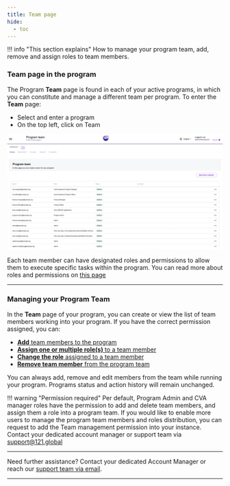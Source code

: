 ```yaml
---
title: Team page
hide:
  - toc
---
```


!!! info "This section explains"
    How to manage your program team, add, remove and assign roles to team members.

### **Team page in the program**

The Program **Team** page is found in each of your active programs, in which you can constitute and manage a different team per program. To enter the **Team** page:

- Select and enter a program
- On the top left, click on Team

![Team Page](https://raw.githubusercontent.com/global-121/121-platform/main/e2e/tests/__screenshots__/UserManualScreenshots/userManualScreenshots.spec.ts/ProgramTeam.png)

Each team member can have designated roles and permissions to allow them to execute specific tasks within the program. You can read more about roles and permissions on [this page](../users/description-roles.md)
___
### **Managing your Program Team**
In the **Team** page of your program, you can create or view the list of team members working into your program. If you have the correct permission assigned, you can:

- [**Add** team members to the program](../team/add-team-members.md)
- [**Assign one or multiple role(s)** to a team member](../team/change-team-roles-program.md)
- [**Change the role** assigned to a team member](../team/change-team-roles-program.md)
- [**Remove team member** from the program team](../team/remove-team-members-program.md)

You can always add, remove and edit members from the team while running your program. Programs status and action history will remain unchanged.

!!! warning "Permission required"
    Per default, Program Admin and CVA manager roles have the permission to add and delete team members, and assign them a role into a program team. If you would like to enable more users to manage the program team members and roles distribution, you can request to add the Team management permission into your instance. Contact your dedicated account manager or support team via <support@121.global>

___
Need further assistance? Contact your dedicated Account Manager or reach our [support team via email](mailto:support@121.global).
___
